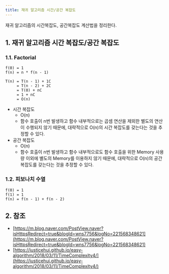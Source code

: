 ```yaml
---
title: 재귀 알고리즘 시간/공간 복잡도
---
```


재귀 알고리즘의 시간복잡도, 공간복잡도 계산법을 정리한다.

## 1. 재귀 알고리즘 시간 복잡도/공간 복잡도

### 1.1. Factorial

``` {caption="[Function 1] Factorial"}
f(0) = 1
f(n) = n * f(n - 1)
```

``` {caption="[Explanation 1] Factorial 시간 복잡도"}
T(n) = T(n - 1) + 1C
     = T(n - 2) + 2C
     = T(0) + nC
     = 1 + nC
     = O(n)
```

* 시간 복잡도
  * O(n)
  * 함수 호출이 n번 발생하고 함수 내부적으로는 곱셈 연산을 제외한 별도의 연산이 수행되지 않기 때문에, 대략적으로 O(n)의 시간 복잡도를 갖는다는 것을 추정할 수 있다.
* 공간 복잡도
  * O(n)
  * 함수 호출이 n번 발생하고 함수 내부적으로도 함수 호출을 위한 Memory 사용량 이외에 별도의 Memory를  이용하지 않기 때문에, 대략적으로 O(n)의 공간 복잡도를 갖는다는 것을 추정할 수 있다.

### 1.2. 피보나치 수열


``` {caption="[Function 2] 피보나치 수열"}
f(0) = 1
f(1) = 1
f(n) = f(n - 1) + f(n - 2)
```

## 2. 참조

* [https://m.blog.naver.com/PostView.naver?isHttpsRedirect=true&blogId=wns7756&logNo=221568348621](https://m.blog.naver.com/PostView.naver?isHttpsRedirect=true&blogId=wns7756&logNo=221568348621)
* [https://justicehui.github.io/easy-algorithm/2018/03/11/TimeComplexity4/](https://justicehui.github.io/easy-algorithm/2018/03/11/TimeComplexity4/)